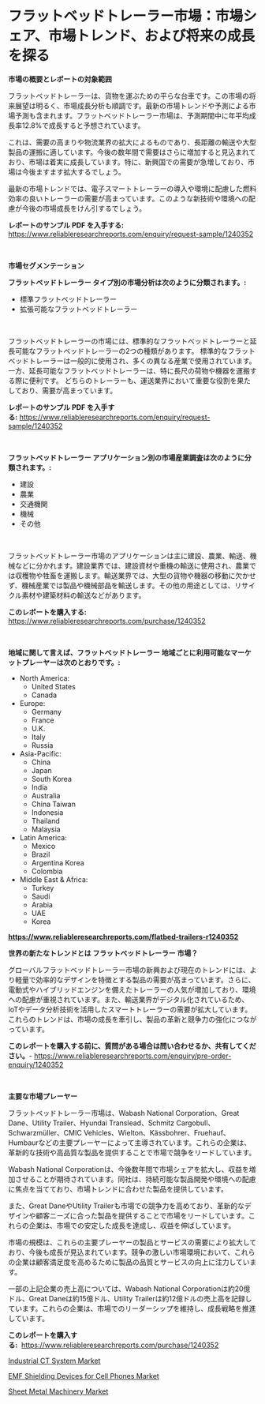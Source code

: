 <p><h1>フラットベッドトレーラー市場：市場シェア、市場トレンド、および将来の成長を探る</h1></p><p><strong>市場の概要とレポートの対象範囲</strong></p>
<p><p>フラットベッドトレーラーは、貨物を運ぶための平らな台車です。この市場の将来展望は明るく、市場成長分析も順調です。最新の市場トレンドや予測による市場予測も含まれます。フラットベッドトレーラー市場は、予測期間中に年平均成長率12.8%で成長すると予想されています。</p><p>これは、需要の高まりや物流業界の拡大によるものであり、長距離の輸送や大型製品の運搬に適しています。今後の数年間で需要はさらに増加すると見込まれており、市場は着実に成長しています。特に、新興国での需要が急増しており、市場は今後ますます拡大するでしょう。</p><p>最新の市場トレンドでは、電子スマートトレーラーの導入や環境に配慮した燃料効率の良いトレーラーの需要が高まっています。このような新技術や環境への配慮が今後の市場成長をけん引するでしょう。</p></p>
<p><strong>レポートのサンプル PDF を入手する:</strong> <a href="https://www.reliableresearchreports.com/enquiry/request-sample/1240352">https://www.reliableresearchreports.com/enquiry/request-sample/1240352</a></p>
<p>&nbsp;</p>
<p><strong>市場セグメンテーション</strong></p>
<p><strong>フラットベッドトレーラー タイプ別の市場分析は次のように分類されます。:</strong></p>
<p><ul><li>標準フラットベッドトレーラー</li><li>拡張可能なフラットベッドトレーラー</li></ul></p>
<p>&nbsp;</p>
<p><p>フラットベッドトレーラーの市場には、標準的なフラットベッドトレーラーと延長可能なフラットベッドトレーラーの2つの種類があります。 標準的なフラットベッドトレーラーは一般的に使用され、多くの異なる産業で使用されています。 一方、延長可能なフラットベッドトレーラーは、特に長尺の荷物や機器を運搬する際に便利です。 どちらのトレーラーも、運送業界において重要な役割を果たしており、需要が高まっています。</p></p>
<p><strong>レポートのサンプル PDF を入手する:</strong>&nbsp;<a href="https://www.reliableresearchreports.com/enquiry/request-sample/1240352">https://www.reliableresearchreports.com/enquiry/request-sample/1240352</a></p>
<p>&nbsp;</p>
<p><strong> フラットベッドトレーラー アプリケーション別の市場産業調査は次のように分類されます。:</strong></p>
<p><ul><li>建設</li><li>農業</li><li>交通機関</li><li>機械</li><li>その他</li></ul></p>
<p>&nbsp;</p>
<p><p>フラットベッドトレーラー市場のアプリケーションは主に建設、農業、輸送、機械などに分かれます。建設業界では、建設資材や重機の輸送に使用され、農業では収穫物や牲畜を運搬します。輸送業界では、大型の貨物や機器の移動に欠かせず、機械産業では製品や機械部品を輸送します。その他の用途としては、リサイクル素材や建築材料の輸送などがあります。</p></p>
<p><strong>このレポートを購入する:</strong>&nbsp; <a href="https://www.reliableresearchreports.com/purchase/1240352">https://www.reliableresearchreports.com/purchase/1240352</a></p>
<p>&nbsp;</p>
<p><strong>地域に関して言えば、フラットベッドトレーラー 地域ごとに利用可能なマーケットプレーヤーは次のとおりです。:</strong></p>
<p><ul>
    <li>
        North America:
        <ul>
            <li>United States</li>
            <li>Canada</li>
        </ul>
    </li>
    <li>
        Europe:
        <ul>
            <li>Germany</li>
            <li>France</li>
            <li>U.K.</li>
            <li>Italy</li>
            <li>Russia</li>
        </ul>
    </li>
    <li>
        Asia-Pacific:
        <ul>
            <li>China</li>
            <li>Japan</li>
            <li>South Korea</li>
            <li>India</li>
            <li>Australia</li>
            <li>China Taiwan</li>
            <li>Indonesia</li>
            <li>Thailand</li>
            <li>Malaysia</li>
        </ul>
    </li>
    <li>
        Latin America:
        <ul>
            <li>Mexico</li>
            <li>Brazil</li>
            <li>Argentina Korea</li>
            <li>Colombia</li>
        </ul>
    </li>
    <li>
        Middle East & Africa:
        <ul>
            <li>Turkey</li>
            <li>Saudi</li>
            <li>Arabia</li>
            <li>UAE</li>
            <li>Korea</li>
        </ul>
    </li>
    </ul></p>
<p><strong><a href="https://www.reliableresearchreports.com/flatbed-trailers-r1240352">https://www.reliableresearchreports.com/flatbed-trailers-r1240352</a></strong>&nbsp;</p>
<p><strong>世界の新たなトレンドとは フラットベッドトレーラー 市場？</strong></p>
<p><p>グローバルフラットベッドトレーラー市場の新興および現在のトレンドには、より軽量で効率的なデザインを特徴とする製品の需要が高まっています。さらに、電動式やハイブリッドエンジンを備えたトレーラーの人気が増加しており、環境への配慮が重視されています。また、輸送業界がデジタル化されているため、IoTやデータ分析技術を活用したスマートトレーラーの需要が拡大しています。これらのトレンドは、市場の成長を牽引し、製品の革新と競争力の強化につながっています。</p></p>
<p><strong>このレポートを購入する前に、質問がある場合は問い合わせるか、共有してください。</strong>- <a href="https://www.reliableresearchreports.com/enquiry/pre-order-enquiry/1240352">https://www.reliableresearchreports.com/enquiry/pre-order-enquiry/1240352</a></p>
<p>&nbsp;</p>
<p><strong>主要な市場プレーヤー</strong></p>
<p><p>フラットベッドトレーラー市場は、Wabash National Corporation、Great Dane、Utility Trailer、Hyundai Translead、Schmitz Cargobull、Schwarzmüller、CMIC Vehicles、Wielton、Kässbohrer、Fruehauf、Humbaurなどの主要プレーヤーによって主導されています。これらの企業は、革新的な技術や高品質な製品を提供することで市場で競争をリードしています。</p><p>Wabash National Corporationは、今後数年間で市場シェアを拡大し、収益を増加させることが期待されています。同社は、持続可能な製品開発や環境への配慮に焦点を当てており、市場トレンドに合わせた製品を提供しています。</p><p>また、Great DaneやUtility Trailerも市場での競争力を高めており、革新的なデザインや顧客ニーズに合った製品を提供することで市場をリードしています。これらの企業は、市場での安定した成長を達成し、収益を伸ばしています。</p><p>市場の規模は、これらの主要プレーヤーの製品とサービスの需要により拡大しており、今後も成長が見込まれています。競争の激しい市場環境において、これらの企業は顧客満足度を高めるために製品の品質とサービスの向上に注力しています。</p><p>一部の上記企業の売上高については、Wabash National Corporationは約20億ドル、Great Daneは約15億ドル、Utility Trailerは約12億ドルの売上高を記録しています。これらの企業は、市場でのリーダーシップを維持し、成長戦略を推進しています。</p></p>
<p><strong>このレポートを購入する:</strong>&nbsp;&nbsp;<a href="https://www.reliableresearchreports.com/purchase/1240352">https://www.reliableresearchreports.com/purchase/1240352</a></p>
<p><p><a href="https://github.com/kufem1/Market-Research-Report-List-2/blob/main/industrial-ct-system-market.md">Industrial CT System Market</a></p><p><a href="https://github.com/RichRobinson5/Market-Research-Report-List-4/blob/main/emf-shielding-devices-for-cell-phones-market.md">EMF Shielding Devices for Cell Phones Market</a></p><p><a href="https://github.com/singletonthaxterkelliehr2df/Market-Research-Report-List-2/blob/main/sheet-metal-machinery-market.md">Sheet Metal Machinery Market</a></p></p>